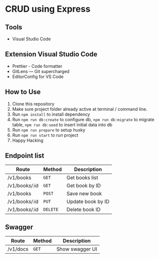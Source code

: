 # CRUD using Express

## Tools

- Visual Studio Code

## Extension Visual Studio Code

- Prettier - Code formatter
- GitLens — Git supercharged
- EditorConfig for VS Code

## How to Use

1. Clone this repository
2. Make sure project folder already active at terminal / command line.
3. Run `npm install` to install dependency
4. Run `npm run db:create` to configure db, `npm run db:migrate` to migrate table, `npm run db:seed` to insert initial data into db
5. Run `npm run prepare` to setup husky
6. Run `npm run start` to run project
7. Happy Hacking

## Endpoint list

| Route         | Method   | Description       |
| ------------- | -------- | ----------------- |
| /v1/books     | `GET`    | Get books list    |
| /v1/books/:id | `GET`    | Get book by ID    |
| /v1/books     | `POST`   | Save new book     |
| /v1/books/:id | `PUT`    | Update book by ID |
| /v1/books/:id | `DELETE` | Delete book ID    |

## Swagger

| Route    | Method | Description     |
| -------- | ------ | --------------- |
| /v1/docs | `GET`  | Show swagger UI |

